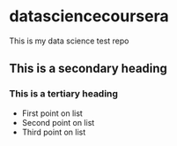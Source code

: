 # datasciencecoursera
This is my data science test repo

## This is a secondary heading
### This is a tertiary heading

* First point on list
* Second point on list
* Third point on list
